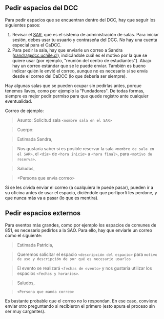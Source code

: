 ## Pedir espacios del DCC

Para pedir espacios que se encuentran dentro del DCC, hay que seguir los siguientes pasos:
1. Revisar el [SAR](https://sar.dcc.uchile.cl), que es el sistema de administración de salas. Para iniciar sesión, debes usar tu usuario y contraseña del DCC. No hay una cuenta especial para el CaDCC.
2. Para pedir la sala, hay que enviarle un correo a Sandra (sandra@dcc.uchile.cl), indicándole cuál es el motivo por la que se quiere usar (por ejemplo, "reunión del centro de estudiantes"). Abajo hay un correo estándar que se le puede enviar. También es bueno indicar quién le envió el correo, aunque no es necesario si se envía desde el correo del CaDCC (lo que debería ser siempre).

Hay algunas salas que se pueden ocupar sin pedirlas antes, porque tenemos llaves, como por ejemplo la "Fundadores". De todas formas, siempre es mejor pedir permiso para que quede registro ante cualquier eventualidad.

Correo de ejemplo:

>Asunto: Solicitud sala ```<nombre sala en el SAR>```

>Cuerpo:

>Estimada Sandra,

>Nos gustaría saber si es posible reservar la sala ```<nombre de sala en el SAR>```, el ```<día>``` de ```<hora inicio>``` a ```<hora final>```, para ```<motivo de reserva>```.

>Saludos,

><Persona que envía correo>

Si se les olvida enviar el correo (a cualquiera le puede pasar), pueden ir a su oficina antes de usar el espacio, diciéndole que porfiporfi les perdone, y que nunca más va a pasar (lo que es mentira).

## Pedir espacios externos

Para eventos más grandes, como por ejemplo los espacios de comunes de 851, es necesario pedirlos a la SAO. Para ello, hay que enviarle un correo como el siguiente:

>Estimada Patricia,

>Queremos solicitar el espacio ```<descripción del espacio>``` para ```motivo de uso y descripción de por qué es necesario usarlos```

>El evento se realizará ```<fechas de evento>``` y nos gustaría utilizar los espacios ```<fechas y horarios>```. 

>Saludos,

>```<Persona que manda correo>```

Es bastante probable que el correo no lo respondan. En ese caso, conviene enviar otro preguntando si recibieron el primero (esto apura el proceso sin ser muy cargantes).